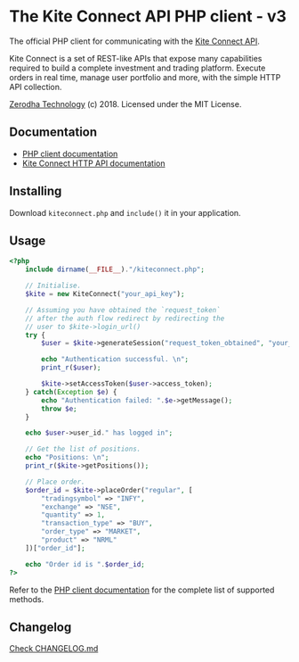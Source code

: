 # The Kite Connect API PHP client - v3
The official PHP client for communicating with the [Kite Connect API](https://kite.trade).

Kite Connect is a set of REST-like APIs that expose many capabilities required to build a complete investment and trading platform. Execute orders in real time, manage user portfolio and more, with the simple HTTP API collection.

[Zerodha Technology](http://zerodha.com) (c) 2018. Licensed under the MIT License.

## Documentation
- [PHP client documentation](https://kite.trade/docs/phpkiteconnect/v3)
- [Kite Connect HTTP API documentation](https://kite.trade/docs/connect/v3)

## Installing
Download `kiteconnect.php` and `include()` it in your application.

## Usage
```php
<?php
	include dirname(__FILE__)."/kiteconnect.php";

	// Initialise.
	$kite = new KiteConnect("your_api_key");

	// Assuming you have obtained the `request_token`
	// after the auth flow redirect by redirecting the
	// user to $kite->login_url()
	try {
		$user = $kite->generateSession("request_token_obtained", "your_api_secret");

		echo "Authentication successful. \n";
		print_r($user);

		$kite->setAccessToken($user->access_token);
	} catch(Exception $e) {
		echo "Authentication failed: ".$e->getMessage();
		throw $e;
	}

	echo $user->user_id." has logged in";

	// Get the list of positions.
	echo "Positions: \n";
	print_r($kite->getPositions());

	// Place order.
	$order_id = $kite->placeOrder("regular", [
		"tradingsymbol" => "INFY",
		"exchange" => "NSE",
		"quantity" => 1,
		"transaction_type" => "BUY",
		"order_type" => "MARKET",
		"product" => "NRML"
	])["order_id"];

	echo "Order id is ".$order_id;
?>
```

Refer to the [PHP client documentation](https://kite.trade/docs/phpkiteconnect/v3) for the complete list of supported methods.

## Changelog
[Check CHANGELOG.md](CHANGELOG.md)

